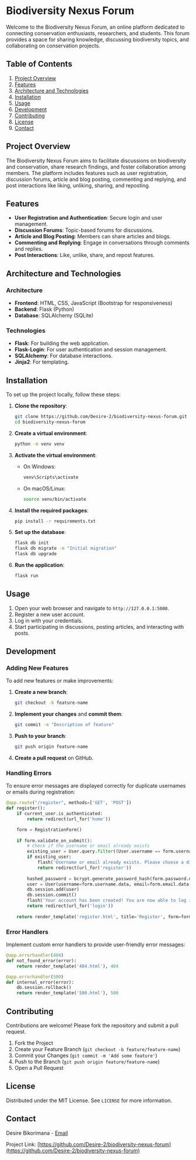 # Biodiversity Nexus Forum

Welcome to the Biodiversity Nexus Forum, an online platform dedicated to connecting conservation enthusiasts, researchers, and students. This forum provides a space for sharing knowledge, discussing biodiversity topics, and collaborating on conservation projects.

## Table of Contents

1. [Project Overview](#project-overview)
2. [Features](#features)
3. [Architecture and Technologies](#architecture-and-technologies)
4. [Installation](#installation)
5. [Usage](#usage)
6. [Development](#development)
7. [Contributing](#contributing)
8. [License](#license)
9. [Contact](#contact)

## Project Overview

The Biodiversity Nexus Forum aims to facilitate discussions on biodiversity and conservation, share research findings, and foster collaboration among members. The platform includes features such as user registration, discussion forums, article and blog posting, commenting and replying, and post interactions like liking, unliking, sharing, and reposting.

## Features

- **User Registration and Authentication**: Secure login and user management.
- **Discussion Forums**: Topic-based forums for discussions.
- **Article and Blog Posting**: Members can share articles and blogs.
- **Commenting and Replying**: Engage in conversations through comments and replies.
- **Post Interactions**: Like, unlike, share, and repost features.

## Architecture and Technologies

### Architecture

- **Frontend**: HTML, CSS, JavaScript (Bootstrap for responsiveness)
- **Backend**: Flask (Python)
- **Database**: SQLAlchemy (SQLite)

### Technologies

- **Flask**: For building the web application.
- **Flask-Login**: For user authentication and session management.
- **SQLAlchemy**: For database interactions.
- **Jinja2**: For templating.

## Installation

To set up the project locally, follow these steps:

1. **Clone the repository**:
    ```sh
    git clone https://github.com/Desire-2/biodiversity-nexus-forum.git
    cd biodiversity-nexus-forum
    ```

2. **Create a virtual environment**:
    ```sh
    python -m venv venv
    ```

3. **Activate the virtual environment**:
    - On Windows:
      ```sh
      venv\Scripts\activate
      ```
    - On macOS/Linux:
      ```sh
      source venv/bin/activate
      ```

4. **Install the required packages**:
    ```sh
    pip install -r requirements.txt
    ```

5. **Set up the database**:
    ```sh
    flask db init
    flask db migrate -m "Initial migration"
    flask db upgrade
    ```

6. **Run the application**:
    ```sh
    flask run
    ```

## Usage

1. Open your web browser and navigate to `http://127.0.0.1:5000`.
2. Register a new user account.
3. Log in with your credentials.
4. Start participating in discussions, posting articles, and interacting with posts.

## Development

### Adding New Features

To add new features or make improvements:

1. **Create a new branch**:
    ```sh
    git checkout -b feature-name
    ```

2. **Implement your changes** and **commit them**:
    ```sh
    git commit -m "Description of feature"
    ```

3. **Push to your branch**:
    ```sh
    git push origin feature-name
    ```

4. **Create a pull request** on GitHub.

### Handling Errors

To ensure error messages are displayed correctly for duplicate usernames or emails during registration:

```python
@app.route("/register", methods=['GET', 'POST'])
def register():
    if current_user.is_authenticated:
        return redirect(url_for('home'))

    form = RegistrationForm()
    
    if form.validate_on_submit():
        # Check if the username or email already exists
        existing_user = User.query.filter((User.username == form.username.data) | (User.email == form.email.data)).first()
        if existing_user:
            flash('Username or email already exists. Please choose a different one.', 'danger')
            return redirect(url_for('register'))
        
        hashed_password = bcrypt.generate_password_hash(form.password.data).decode('utf-8')
        user = User(username=form.username.data, email=form.email.data, password=hashed_password)
        db.session.add(user)
        db.session.commit()
        flash('Your account has been created! You are now able to log in', 'success')
        return redirect(url_for('login'))
    
    return render_template('register.html', title='Register', form=form)
```

### Error Handlers

Implement custom error handlers to provide user-friendly error messages:

```python
@app.errorhandler(404)
def not_found_error(error):
    return render_template('404.html'), 404

@app.errorhandler(500)
def internal_error(error):
    db.session.rollback()
    return render_template('500.html'), 500
```

## Contributing

Contributions are welcome! Please fork the repository and submit a pull request.

1. Fork the Project
2. Create your Feature Branch (`git checkout -b feature/feature-name`)
3. Commit your Changes (`git commit -m 'Add some feature'`)
4. Push to the Branch (`git push origin feature/feature-name`)
5. Open a Pull Request

## License

Distributed under the MIT License. See `LICENSE` for more information.

## Contact

Desire Bikorimana - [Email](mailto:bikorimanadesire@yahoo.com)

Project Link: [https://github.com/Desire-2/biodiversity-nexus-forum](https://github.com/Desire-2/biodiversity-nexus-forum)
